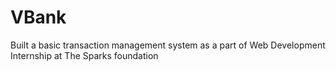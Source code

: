 # VBank
Built a basic transaction management system as a part of Web Development Internship at The Sparks foundation

